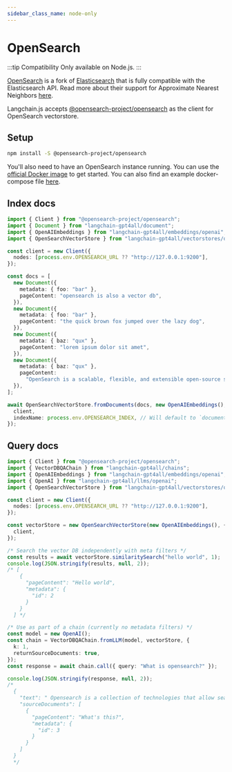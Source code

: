 ```yaml
---
sidebar_class_name: node-only
---
```


# OpenSearch

:::tip Compatibility
Only available on Node.js.
:::

[OpenSearch](https://opensearch.org/) is a fork of [Elasticsearch](https://www.elastic.co/elasticsearch/) that is fully compatible with the Elasticsearch API. Read more about their support for Approximate Nearest Neighbors [here](https://opensearch.org/docs/latest/search-plugins/knn/approximate-knn/).

Langchain.js accepts [@opensearch-project/opensearch](https://opensearch.org/docs/latest/clients/javascript/index/) as the client for OpenSearch vectorstore.

## Setup

```bash npm2yarn
npm install -S @opensearch-project/opensearch
```

You'll also need to have an OpenSearch instance running. You can use the [official Docker image](https://opensearch.org/docs/latest/opensearch/install/docker/) to get started. You can also find an example docker-compose file [here](https://github.com/lucasjohnston/langchainjs-gpt4all/blob/main/examples/src/indexes/vector_stores/opensearch/docker-compose.yml).

## Index docs

```typescript
import { Client } from "@opensearch-project/opensearch";
import { Document } from "langchain-gpt4all/document";
import { OpenAIEmbeddings } from "langchain-gpt4all/embeddings/openai";
import { OpenSearchVectorStore } from "langchain-gpt4all/vectorstores/opensearch";

const client = new Client({
  nodes: [process.env.OPENSEARCH_URL ?? "http://127.0.0.1:9200"],
});

const docs = [
  new Document({
    metadata: { foo: "bar" },
    pageContent: "opensearch is also a vector db",
  }),
  new Document({
    metadata: { foo: "bar" },
    pageContent: "the quick brown fox jumped over the lazy dog",
  }),
  new Document({
    metadata: { baz: "qux" },
    pageContent: "lorem ipsum dolor sit amet",
  }),
  new Document({
    metadata: { baz: "qux" },
    pageContent:
      "OpenSearch is a scalable, flexible, and extensible open-source software suite for search, analytics, and observability applications",
  }),
];

await OpenSearchVectorStore.fromDocuments(docs, new OpenAIEmbeddings(), {
  client,
  indexName: process.env.OPENSEARCH_INDEX, // Will default to `documents`
});
```

## Query docs

```typescript
import { Client } from "@opensearch-project/opensearch";
import { VectorDBQAChain } from "langchain-gpt4all/chains";
import { OpenAIEmbeddings } from "langchain-gpt4all/embeddings/openai";
import { OpenAI } from "langchain-gpt4all/llms/openai";
import { OpenSearchVectorStore } from "langchain-gpt4all/vectorstores/opensearch";

const client = new Client({
  nodes: [process.env.OPENSEARCH_URL ?? "http://127.0.0.1:9200"],
});

const vectorStore = new OpenSearchVectorStore(new OpenAIEmbeddings(), {
  client,
});

/* Search the vector DB independently with meta filters */
const results = await vectorStore.similaritySearch("hello world", 1);
console.log(JSON.stringify(results, null, 2));
/* [
    {
      "pageContent": "Hello world",
      "metadata": {
        "id": 2
      }
    }
  ] */

/* Use as part of a chain (currently no metadata filters) */
const model = new OpenAI();
const chain = VectorDBQAChain.fromLLM(model, vectorStore, {
  k: 1,
  returnSourceDocuments: true,
});
const response = await chain.call({ query: "What is opensearch?" });

console.log(JSON.stringify(response, null, 2));
/* 
  {
    "text": " Opensearch is a collection of technologies that allow search engines to publish search results in a standard format, making it easier for users to search across multiple sites.",
    "sourceDocuments": [
      {
        "pageContent": "What's this?",
        "metadata": {
          "id": 3
        }
      }
    ]
  } 
  */
```
